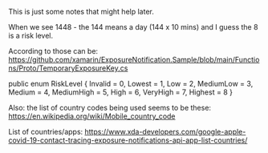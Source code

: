 
This is just some notes that might help later.

When we see 1448 - the 144 means a day (144 x 10 mins)
and I guess the 8 is a risk level.

According to those can be: https://github.com/xamarin/ExposureNotification.Sample/blob/main/Functions/Proto/TemporaryExposureKey.cs

public enum RiskLevel
	{
		Invalid = 0,
		Lowest = 1,
		Low = 2,
		MediumLow = 3,
		Medium = 4,
		MediumHigh = 5,
		High = 6,
		VeryHigh = 7,
		Highest = 8
	}

Also: the list of country codes being used seems to be these:
https://en.wikipedia.org/wiki/Mobile_country_code

List of countries/apps: https://www.xda-developers.com/google-apple-covid-19-contact-tracing-exposure-notifications-api-app-list-countries/
